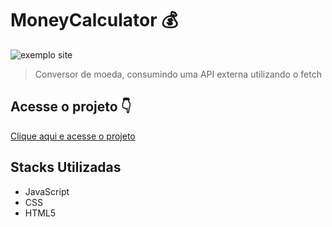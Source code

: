 # MoneyCalculator 💰

<!---Esses são exemplos. Veja https://shields.io para outras pessoas ou para personalizar este conjunto de escudos. Você pode querer incluir dependências, status do projeto e informações de licença aqui--->

<img  src="https://i.imgur.com/3Rz59zK.png" alt="exemplo site">

> Conversor de moeda, consumindo uma API externa utilizando o fetch

## Acesse o projeto 👇
  <a href="https://vhvanelli.github.io/newMoneyCalculator/"> Clique aqui e acesse o projeto </a>

## Stacks Utilizadas
 - JavaScript
 - CSS
 - HTML5
